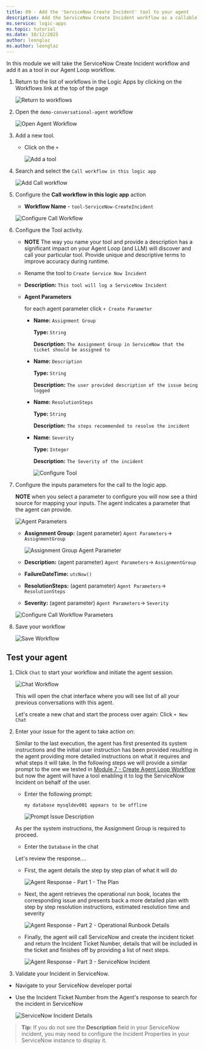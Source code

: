 ```yaml
---
title: 09 - Add the 'ServiceNow Create Incident' tool to your agent
description: Add the ServiceNow Create Incident workflow as a callable tool in the Agent Loop.
ms.service: logic-apps
ms.topic: tutorial
ms.date: 10/12/2025
author: leonglaz
ms.author: leonglaz
---
```


In this module we will take the ServiceNow Create Incident workflow and add it as a tool in our Agent Loop workflow.


1. Return to the list of workflows in the Logic Apps by clicking on the Workflows link at the top of the page

    ![Return to workflows](./images/09_01_return_to_workflows.png "return to workflows")

1. Open the `demo-conversational-agent` workflow

    ![Open Agent Workflow](./images/09_02_open_agent_workflow.png "open agent workflow")

1. Add a new tool.
    - Click on the `+`

        ![Add a tool](./images/09_04_add_a_tool.png "add a tool")

1. Search and select the `Call workflow in this logic app`

    ![Add Call workflow](./images/09_05_add_action_call_workflow_in_this_logic_app.png "add call workflow")

1. Configure the **Call workflow in this logic app** action
    - **Workflow Name** - `tool-ServiceNow-CreateIncident`

    ![Configure Call Workflow](./images/09_06_configure_call_workflow.png "configure call workflow")

1. Configure the Tool activity.
    - **NOTE** The way you name your tool and provide a description has a significant impact on your Agent Loop (and LLM) will discover and call your particular tool. Provide unique and descriptive terms to improve accuracy during runtime. 
    - Rename the tool to `Create Service Now Incident`
    - **Description:** `This tool will log a ServiceNow Incident`
    - **Agent Parameters**
        
        for each agent parameter click `+ Create Parameter` 
        - **Name:** `Assignment Group`

          **Type:** `String`

          **Description:** `The Assignment Group in ServiceNow that the ticket should be assigned to`

        - **Name:** `Description`

          **Type:** `String`

          **Description:** `The user provided description of the issue being logged`    

        - **Name:** `ResolutionSteps`

          **Type:** `String`

          **Description:** `The steps recommended to resolve the incident`                       

        - **Name:** `Severity`

          **Type:** `Integer`

          **Description:** `The Severity of the incident`      

          ![Configure Tool](./images/09_07_configure_tool.png "configure tool")

1. Configure the inputs parameters for the call to the logic app.

    **NOTE** when you select a parameter to configure you will now see a third source for mapping your inputs. The agent indicates a parameter that the agent can provide.

    ![Agent Parameters](./images/09_08_configure_assignment_group.png "agent parameters")

    - **Assignment Group:** (agent parameter) `Agent Parameters`-> `AssignmentGroup`

      ![Assignment Group Agent Parameter](./images/09_08_configure_assignment_group_selected.png "assignment group agent parameter")
    
    - **Description:** (agent parameter) `Agent Parameters`-> `AssignmentGroup`
    - **FailureDateTime:** `utcNow()`
    - **ResolutionSteps:** (agent parameter) `Agent Parameters`-> `ResolutionSteps`
    - **Severity:** (agent parameter) `Agent Parameters`-> `Severity`

    ![Configure Call Workflow Parameters](./images/09_10_configure_call_workflow_parameters.png "configure call workflow parameters")

1. Save your workflow

    ![Save Workflow](./images/09_11_save_workflow.png "save workflow")

## Test your agent

1. Click `Chat` to start your workflow and initiate the agent session.

    ![Chat Workflow](./images/09_12_run_workflow.png "chat workflow")

    This will open the chat interface where you will see list of all your previous conversations with this agent.

    Let's create a new chat and start the process over again:
    Click `+ New Chat`


1. Enter your issue for the agent to take action on:

    Similar to the last execution, the agent has first presented its system instructions and the initial user instruction has been provided resulting in the agent providing more detailed instructions on what it requires and what steps it will take. In the following steps we will provide a similar prompt to the one we tested in [Module 7 - Create Agent Loop Workflow](07_create_agent_loop_workflow.md) but now the agent will have a tool enabling it to log the ServiceNow Incident on behalf of the user.

    - Enter the following prompt:
      ```
      my database mysqldev001 appears to be offline  
      ```
        ![Prompt Issue Description](./images/09_15_workflow_run_user_prompt_1.png "prompt issue description")

    As per the system instructions, the Assignment Group is required to proceed.
    - Enter the `Database` in the chat

    Let's review the response....
    - First, the agent details the step by step plan of what it will do

      ![Agent Response - Part 1 - The Plan](./images/09_15_workflow_run_user_prompt_2_plan.png "agent response part1 the plan")

    - Next, the agent retrieves the operational run book, locates the corresponding issue and presents back a more detailed plan with step by step resolution instructions, estimated resolution time and severity 

      ![Agent Response - Part 2 - Operational Runbook Details](./images/09_15_workflow_run_user_prompt_2_runbook_details.png "agent response part 2 operational runbook details")

    - Finally, the agent will call ServiceNow and create the incident ticket and return the Incident Ticket Number, details that will be included in the ticket and finishes off by providing a list of next steps.

      ![Agent Response - Part 3 - ServiceNow Incident](./images/09_15_workflow_run_user_prompt_2_servicenow_incident_creation.png "agent response part 3 servicenow incident")

1. Validate your Incident in ServiceNow.
  - Navigate to your ServiceNow developer portal
  - Use the Incident Ticket Number from the Agent's response to search for the incident in ServiceNow

    ![ServiceNow Incident Details](./images/09_17_servnicenow_incident_details.png "servicenow incident details")

> **Tip:** If you do not see the **Description** field in your ServiceNow incident, you may need to configure the Incident Properties in your ServiceNow instance to display it. 
